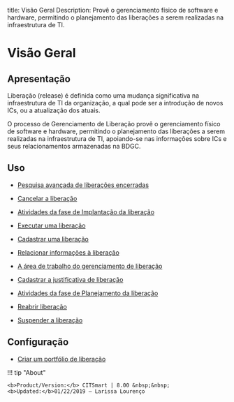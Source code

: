 title: Visão Geral
Description: Provê o gerenciamento físico de software e hardware, permitindo o planejamento das liberações a serem realizadas na infraestrutura de TI.
# Visão Geral


Apresentação
------------

Liberação (release) é definida como uma mudança significativa na infraestrutura
de TI da organização, a qual pode ser a introdução de novos ICs, ou a
atualização dos atuais.

O processo de Gerenciamento de Liberação provê o gerenciamento físico de
software e hardware, permitindo o planejamento das liberações a serem realizadas
na infraestrutura de TI, apoiando-se nas informações sobre ICs e seus
relacionamentos armazenadas na BDGC.


Uso
-------

- [Pesquisa avançada de liberações encerradas](/pt-br/citsmart-platform-8/processes/release/use/advanced-search-for-release.html)
 
- [Cancelar a liberação](/pt-br/citsmart-platform-8/processes/release/use/cancel-release.html)

- [Atividades da fase de Implantação da liberação](/pt-br/citsmart-platform-8/processes/release/use/deployment-release-activities.html)

- [Executar uma liberação](/pt-br/citsmart-platform-8/processes/release/use/execute-release.html)

- [Cadastrar uma liberação](/pt-br/citsmart-platform-8/processes/release/use/register-release-request.html)

- [Relacionar informações à liberação](/pt-br/citsmart-platform-8/processes/release/use/relate-information-to-release.html)
   
- [A área de trabalho do gerenciamento de liberação](/pt-br/citsmart-platform-8/processes/release/use/release-desktop.html)
   
- [Cadastrar a justificativa de liberação](/pt-br/citsmart-platform-8/processes/release/use/release-justification.html)

- [Atividades da fase de Planejamento da liberação](/pt-br/citsmart-platform-8/processes/release/use/release-planning-activities.html)
   
- [Reabrir liberação](/pt-br/citsmart-platform-8/processes/release/use/reopen-release.html)

- [Suspender a liberação](/pt-br/citsmart-platform-8/processes/release/use/suspend-release.html)

Configuração
-----------------

- [Criar um portfólio de liberação](/pt-br/citsmart-platform-8/processes/release/configuration/release-portfolio.html)
  
!!! tip "About"

    <b>Product/Version:</b> CITSmart | 8.00 &nbsp;&nbsp;
    <b>Updated:</b>01/22/2019 – Larissa Lourenço

